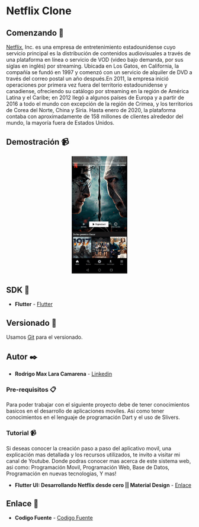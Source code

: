 # Netflix Clone

## Comenzando 🚀

[Netflix](https://es.wikipedia.org/wiki/Netflix), Inc. es una empresa de entretenimiento estadounidense cuyo servicio principal es la distribución de contenidos audiovisuales a través de una plataforma en línea o servicio de VOD (video bajo demanda, por sus siglas en inglés) por streaming. Ubicada en Los Gatos, en California, la compañía se fundó en 1997 y comenzó con un servicio de alquiler de DVD a través del correo postal un año después.En 2011, la empresa inició operaciones por primera vez fuera del territorio estadounidense y canadiense, ofreciendo su catálogo por streaming en la región de América Latina y el Caribe; en 2012 llegó a algunos países de Europa y a partir de 2016 a todo el mundo con excepción de la región de Crimea, y los territorios de Corea del Norte, China y Siria. Hasta enero de 2020, la plataforma contaba con aproximadamente de 158 millones de clientes alrededor del mundo, la mayoría fuera de Estados Unidos.

## Demostración 📹

<p align="center">
<img src="https://github.com/Rodrigolara05/Flutter-Netflix-Clone/blob/master/README-gif/captura-principal.gif" width="150" />
</p>

## SDK 📌

* **Flutter** -  [Flutter](https://es.wikipedia.org/wiki/Flutter_(software))

## Versionado 📌

Usamos [Git](https://git-scm.com/) para el versionado.

## Autor ✒️

* **Rodrigo Max Lara Camarena** -  [Linkedin](https://www.linkedin.com/in/rodrigolara05)

### Pre-requisitos 📋

Para poder trabajar con el siguiente proyecto debe de tener conocimientos basicos en el desarrollo de aplicaciones moviles.
Asi como tener conocimientos en el lenguaje de programación Dart y el uso de Slivers.

### Tutorial 📹

Si deseas conocer la creación paso a paso del aplicativo movil, una explicación mas detallada y los recursos utilizados, te invito a visitar mi canal de Youtube. Donde podras conocer mas acerca de este sistema web, asi como:
  Programación Movil,
  Programación Web,
  Base de Datos,
  Programación en nuevas tecnologias,
  Y mas!
      
* **Flutter UI: Desarrollando Netflix desde cero || Material Design** -  [Enlace](https://youtu.be/Qwwi8DiUJ60)

## Enlace 🔗

* **Codigo Fuente** -  [Codigo Fuente](https://www.youtube.com/codigofuente)
